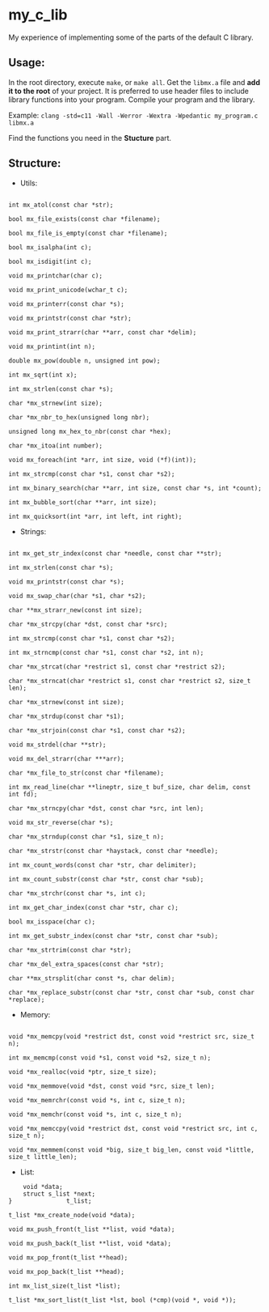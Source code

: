 
# my_c_lib
My experience of implementing some of the parts of the default C library.

## Usage:

In the root directory, execute `make`, or `make all`. Get the `libmx.a` file and __add it to the root__ of your project. It is preferred to use header files to include library functions into your program. Compile your program and the library.

Example: `clang -std=c11 -Wall -Werror -Wextra -Wpedantic my_program.c libmx.a`

Find the functions you need in the __Stucture__ part.

## Structure:

- Utils: 

```int mx_atoi(const char *str);

int mx_atol(const char *str);

bool mx_file_exists(const char *filename);

bool mx_file_is_empty(const char *filename);

bool mx_isalpha(int c);

bool mx_isdigit(int c);

void mx_printchar(char c);

void mx_print_unicode(wchar_t c);

void mx_printerr(const char *s);

void mx_printstr(const char *str);

void mx_print_strarr(char **arr, const char *delim);

void mx_printint(int n);

double mx_pow(double n, unsigned int pow);

int mx_sqrt(int x);

int mx_strlen(const char *s);

char *mx_strnew(int size);

char *mx_nbr_to_hex(unsigned long nbr);

unsigned long mx_hex_to_nbr(const char *hex);

char *mx_itoa(int number);

void mx_foreach(int *arr, int size, void (*f)(int));

int mx_strcmp(const char *s1, const char *s2);

int mx_binary_search(char **arr, int size, const char *s, int *count);

int mx_bubble_sort(char **arr, int size);

int mx_quicksort(int *arr, int left, int right);
```

- Strings:

```bool mx_contains_str(const char *needle, const char **str);

int mx_get_str_index(const char *needle, const char **str);

int mx_strlen(const char *s);

void mx_printstr(const char *s);

void mx_swap_char(char *s1, char *s2);

char **mx_strarr_new(const int size);

char *mx_strcpy(char *dst, const char *src);

int mx_strcmp(const char *s1, const char *s2);

int mx_strncmp(const char *s1, const char *s2, int n);

char *mx_strcat(char *restrict s1, const char *restrict s2);

char *mx_strncat(char *restrict s1, const char *restrict s2, size_t len);

char *mx_strnew(const int size);

char *mx_strdup(const char *s1);

char *mx_strjoin(const char *s1, const char *s2);

void mx_strdel(char **str);

void mx_del_strarr(char ***arr);

char *mx_file_to_str(const char *filename);

int mx_read_line(char **lineptr, size_t buf_size, char delim, const int fd);

char *mx_strncpy(char *dst, const char *src, int len);

void mx_str_reverse(char *s);

char *mx_strndup(const char *s1, size_t n);

char *mx_strstr(const char *haystack, const char *needle);

int mx_count_words(const char *str, char delimiter);

int mx_count_substr(const char *str, const char *sub);

char *mx_strchr(const char *s, int c);

int mx_get_char_index(const char *str, char c);

bool mx_isspace(char c);

int mx_get_substr_index(const char *str, const char *sub);

char *mx_strtrim(const char *str);

char *mx_del_extra_spaces(const char *str);

char **mx_strsplit(char const *s, char delim);

char *mx_replace_substr(const char *str, const char *sub, const char *replace);
```

- Memory:

```void *mx_memset(void *b, int c, size_t len);

void *mx_memcpy(void *restrict dst, const void *restrict src, size_t n);

int mx_memcmp(const void *s1, const void *s2, size_t n);

void *mx_realloc(void *ptr, size_t size);

void *mx_memmove(void *dst, const void *src, size_t len);

void *mx_memrchr(const void *s, int c, size_t n);

void *mx_memchr(const void *s, int c, size_t n);

void *mx_memccpy(void *restrict dst, const void *restrict src, int c, size_t n);

void *mx_memmem(const void *big, size_t big_len, const void *little, size_t little_len);
```

- List:

```typedef struct s_list {
    void *data;
    struct s_list *next;
}               t_list;

t_list *mx_create_node(void *data);

void mx_push_front(t_list **list, void *data);

void mx_push_back(t_list **list, void *data);

void mx_pop_front(t_list **head);

void mx_pop_back(t_list **head);

int mx_list_size(t_list *list);

t_list *mx_sort_list(t_list *lst, bool (*cmp)(void *, void *));
```

